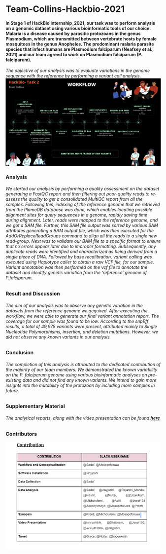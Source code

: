 # Team-Collins-Hackbio-2021
#### In Stage 1 of HackBio Internship_2021, our task was to perform analysis on a genomic dataset using various bioinformatic tools of our choice. Malaria is a disease caused by parasitic protozoans in the genus Plasmodium, which are transmitted between vertebrate hosts by female mosquitoes in the genus Anopheles. The predominant malaria parasite species that infect humans are Plasmodium falciparum (Neafsey et al., 2021) and our team agreed to work on Plasmodium falciparum (P. falciparum). 
*The objective of our analysis was to evaluate variations in the genome sequence with the reference by performing a variant call analysis.*
![This is an image of the workflow.](https://github.com/Jeeel-03/Team-Collins-Hackbio-2021/blob/main/Workflow%20for%20ppt.png)
### **Analysis**
###### We started our analysis by performing a quality assessment on the dataset generating a *FastQC report* and then *filtering out poor-quality reads* to re-assess the quality to get a *consolidated MultiQC report* from all the samples. Following this, indexing of the reference genome that we retrieved from the PlamoDB database was done, which enables locating possible alignment sites for query sequences in a genome, rapidly saving time during alignment. Later, *reads were mapped to the reference genome*, and we got a SAM file. Further, this SAM file output was sorted by various  SAM attributes generating a BAM output file, which was then executed for the AddOrReplaceReadGroups command to align all the reads to a single new read-group. Next was to validate our BAM file to a specific format to ensure that no errors appear later due to improper formatting. Subsequently, any duplicate reads were identified and characterized as being derived from a single piece of DNA. Followed by base recalibration, variant calling was executed using Haplotype caller to obtain a raw VCF file, for our sample. Variant annotation was then performed on the vcf file to annotate the dataset and identify genetic variation from the ‘reference’ genome of P.falciparum. 
### **Result and Discussion**
###### *The aim of our analysis was to observe any genetic variation in the datasets from the reference genome we acquired.* After executing the workflow, we were able to generate our final variant annotation report. The coverage for our sample was found to be low. According to the snpEff results, a total of 49,978 variants were present, attributed mainly to Single Nucleotide Polymorphisms, insertion, and deletion mutations. However, we did not observe any known variants in our analysis.
### **Conclusion**
###### The completion of this analysis is attributed to the dedicated contribution of the majority of our team members. We demonstrated the known variability on the P. falciparum genome using various bioinformatic analyses on pre-existing data and did not find any known variants. We intend to gain more insights into the mutability of the protozoan by including more samples in future.
### **Supplementary Material**
###### The analytical reports, along with the video presentation can be found **[here](https://drive.google.com/drive/folders/13u9ccqQPkFebHx3KLLZBI0ypEUMAHoxP?usp=sharing)** 
### **Contributors**
![This is an image of the Contributors.](https://github.com/Jeeel-03/Team-Collins-Hackbio-2021/blob/main/Contributions.png)
